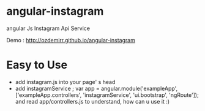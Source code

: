 # angular-instagram
angular Js Instagram Api Service

Demo : http://ozdemirr.github.io/angular-instagram

# Easy to Use
- add instagram.js into your page' s head
- add instagramService ;
var app = angular.module('exampleApp',['exampleApp.controllers', 'instagramService', 'ui.bootstrap', 'ngRoute']);
and read app/controllers.js to understand, how can u use it :)

